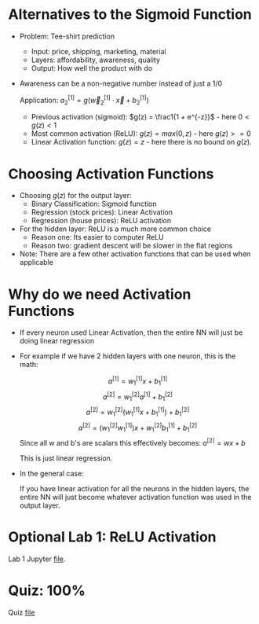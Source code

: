 # Alternatives to the Sigmoid Function
* Problem: Tee-shirt prediction
    * Input: price, shipping, marketing, material
    * Layers: affordability, awareness, quality
    * Output: How well the product with do
* Awareness can be a non-negative number instead of just a 1/0

    Application: $a_2^{[1]} = g(\vec{w}_2^{[1]} \cdot \vec{x} + b_2^{[1]})$
    * Previous activation (sigmoid): $g(z) = \frac1{1 + e^{-z}}$ - here $0 < g(z) < 1$
    * Most common activation (ReLU): $g(z) = max(0, z)$ - here $g(z) >= 0$
    * Linear Activation function: $g(z) = z$ - here there is no bound on $g(z)$.

# Choosing Activation Functions
* Choosing $g(z)$ for the output layer:
    * Binary Classification: Sigmoid function
    * Regression (stock prices): Linear Activation
    * Regression (house prices): ReLU activation
* For the hidden layer: ReLU is a much more common choice
    * Reason one: Its easier to computer ReLU
    * Reason two: gradient descent will be slower in the flat regions
* Note: There are a few other activation functions that can be used when applicable

# Why do we need Activation Functions
* If every neuron used Linear Activation, then the entire NN will just be doing linear regression
* For example if we have 2 hidden layers with one neuron, this is the math:

    $$a^{[1]} = w_1^{[1]}x + b_1^{[1]}$$
    $$a^{[2]} = w_1^{[2]}a^{[1]} + b_1^{[2]}$$
    $$a^{[2]} = w_1^{[2]}(w_1^{[1]}x + b_1^{[1]}) + b_1^{[2]}$$
    $$a^{[2]} = (w_1^{[2]}w_1^{[1]})x + w_1^{[2]}b_1^{[1]} + b_1^{[2]}$$
    Since all w and b's are scalars this effectively becomes: $a^{[2]} = wx + b$

    This is just linear regression.
* In the general case:

    If you have linear activation for all the neurons in the hidden layers, the entire NN will just become whatever activation function was used in the output layer.

# Optional Lab 1: ReLU Activation
Lab 1 Jupyter [file](Labs/C2_W2_Relu.ipynb).

# Quiz: 100%
Quiz [file](Quizzes.md#additional-neural-network-concepts)